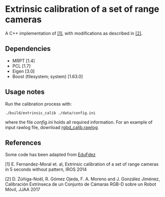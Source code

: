 # Extrinsic calibration of a set of range cameras

A C++ implementation of [\[1\]][1], with modifications as described in [\[2\]][2].

## Dependencies

 - MRPT [1.4]
 - PCL [1.7]
 - Eigen [3.0]
 - Boost (filesystem; system) [1.63.0]

## Usage notes

Run the calibration process with:
```
./build/extrinsic_calib ./data/config.ini
```
where the file _config.ini_ holds all required information. For an example of input rawlog file, download [rgbd_calib.rawlog](https://drive.google.com/file/d/0B1QiP0O1FkhLekFDNkRYM2tRbFU/view?usp=sharing).

## References

Some code has been adapted from [EduFdez](https://github.com/EduFdez/mrpt)

\[1\] E. Fernandez-Moral et. al, Extrinsic calibration of a set of range cameras in 5 seconds without pattern, IROS 2014

\[2\] D. Zúñiga-Noël, R. Gómez Ojeda, F. A. Moreno and J. González Jiménez, Calibración Extrínseca de un Conjunto de Cámaras RGB-D sobre un Robot Móvil, JJAA 2017

[1]: doc/rgbd_calib.pdf
[2]: doc/jjaa17.pdf
